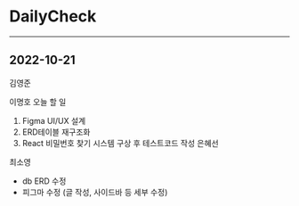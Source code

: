 # DailyCheck
---
## 2022-10-21
김영준

이명호
오늘 할 일
1. Figma UI/UX 설계
2. ERD테이블 재구조화
3. React 비밀번호 찾기 시스템 구상 후 테스트코드 작성
은혜선

최소영
- db ERD 수정
- 피그마 수정 (글 작성, 사이드바 등 세부 수정)
